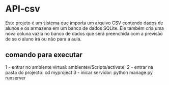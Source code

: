 # API-csv

Este projeto é um sistema que importa um arquivo CSV contendo dados de alunos e os armazena em um banco de dados SQLite. Ele também cria uma nova coluna vazia no banco de dados que será preenchida com a previsão de se o aluno irá ou não para a aula.

## comando para executar
1 - entrar no ambiente virtual: ambientev/Scripts/activate;
2 - entrar na pasta do projecto: cd myproject
3 - inicar servidor: python manage.py runserver
